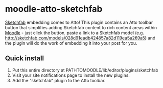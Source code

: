 # moodle-atto-sketchfab
[Sketchfab][1] embedding comes to Atto! This plugin contains an Atto toolbar button that simplifies adding Sketchfab content to rich content areas within [Moodle][2] - just click the button, paste a link to a Sketchfab model (e.g. http://sketchfab.com/models/028d91eadb424857a82d119ea5a269a5) and the plugin will do the work of embedding it into your post for you.

## Quick install
1. Put this entire directory at PATHTOMOODLE/lib/editor/plugins/sketchfab
2. Visit your site notifications page to install the new plugins.
3. Add the "sketchfab" plugin to the Atto toolbar.

[1]: http://www.sketchfab.com/  "Sketchfab"
[2]: http://www.moodle.org/     "Moodle"
